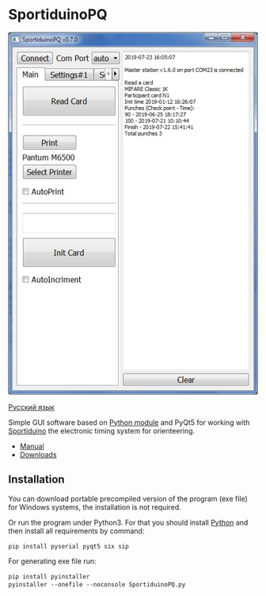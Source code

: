 # SportiduinoPQ

![SportiduinoPQ Screenshot](/images/main1.JPG)

[Русский язык](README.ru.md)

Simple GUI software based on [Python module](https://github.com/sportiduino/sportiduinoPython) 
and PyQt5 for working with [Sportiduino](https://github.com/sportiduino/sportiduino) the electronic timing system for orienteering.

- [Manual](https://github.com/sportiduino/sportiduino/blob/master/Doc/en/UserManual.md)
- [Downloads](https://github.com/sportiduino/SportiduinoPQ/releases)


## Installation

You can download portable precompiled version of the program (exe file) for Windows systems,
the installation is not required. 

Or run the program under Python3.
For that you should install [Python](https://www.python.org/) and then install all requirements by command:

```commandline
pip install pyserial pyqt5 six sip
```

For generating exe file run:

```commandline
pip install pyinstaller
pyinstaller --onefile --noconsole SportiduinoPQ.py
```


